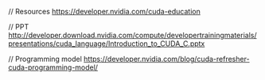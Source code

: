 // Resources
https://developer.nvidia.com/cuda-education

// PPT
http://developer.download.nvidia.com/compute/developertrainingmaterials/presentations/cuda_language/Introduction_to_CUDA_C.pptx

// Programming model
https://developer.nvidia.com/blog/cuda-refresher-cuda-programming-model/
